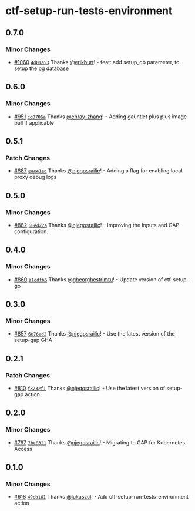 # ctf-setup-run-tests-environment

## 0.7.0

### Minor Changes

- [#1060](https://github.com/smartcontractkit/.github/pull/1060)
  [`4d01a53`](https://github.com/smartcontractkit/.github/commit/4d01a53f9c70df0040ef0b454021004890064c5f)
  Thanks [@erikburt](https://github.com/erikburt)! - feat: add setup_db
  parameter, to setup the pg database

## 0.6.0

### Minor Changes

- [#951](https://github.com/smartcontractkit/.github/pull/951)
  [`cd0706a`](https://github.com/smartcontractkit/.github/commit/cd0706ad1754d7c22a4f865301472dddfa0256a5)
  Thanks [@chray-zhang](https://github.com/chray-zhang)! - Adding gauntlet plus
  plus image pull if applicable

## 0.5.1

### Patch Changes

- [#887](https://github.com/smartcontractkit/.github/pull/887)
  [`eae41ad`](https://github.com/smartcontractkit/.github/commit/eae41ad70803e9945bd2fd546d8e09f2d6f22462)
  Thanks [@njegosrailic](https://github.com/njegosrailic)! - Adding a flag for
  enabling local proxy debug logs

## 0.5.0

### Minor Changes

- [#882](https://github.com/smartcontractkit/.github/pull/882)
  [`60ed27a`](https://github.com/smartcontractkit/.github/commit/60ed27af8c77afa04e4becc4af89eaae7875b74f)
  Thanks [@njegosrailic](https://github.com/njegosrailic)! - Improving the
  inputs and GAP configuration.

## 0.4.0

### Minor Changes

- [#860](https://github.com/smartcontractkit/.github/pull/860)
  [`a1cdfb6`](https://github.com/smartcontractkit/.github/commit/a1cdfb6503d8edcc8563b926b46959445446d6d7)
  Thanks [@gheorghestrimtu](https://github.com/gheorghestrimtu)! - Update
  version of ctf-setup-go

## 0.3.0

### Minor Changes

- [#857](https://github.com/smartcontractkit/.github/pull/857)
  [`6e76ad2`](https://github.com/smartcontractkit/.github/commit/6e76ad2db461bd199fff4450bd8e998b53c7f82c)
  Thanks [@njegosrailic](https://github.com/njegosrailic)! - Use the latest
  version of the setup-gap GHA

## 0.2.1

### Patch Changes

- [#810](https://github.com/smartcontractkit/.github/pull/810)
  [`f8232f1`](https://github.com/smartcontractkit/.github/commit/f8232f166b39de28e50cdbe6968c13fd8d9251ad)
  Thanks [@njegosrailic](https://github.com/njegosrailic)! - Use the latest
  version of setup-gap action

## 0.2.0

### Minor Changes

- [#797](https://github.com/smartcontractkit/.github/pull/797)
  [`7be8321`](https://github.com/smartcontractkit/.github/commit/7be83217875b17e11e57cb500bc6d5af16e5c03e)
  Thanks [@njegosrailic](https://github.com/njegosrailic)! - Migrating to GAP
  for Kubernetes Access

## 0.1.0

### Minor Changes

- [#618](https://github.com/smartcontractkit/.github/pull/618)
  [`49cb161`](https://github.com/smartcontractkit/.github/commit/49cb1613e96c9ce17f7290e4dabd38f43aa9bd4d)
  Thanks [@lukaszcl](https://github.com/lukaszcl)! - Add
  ctf-setup-run-tests-environment action
